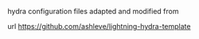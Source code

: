 hydra configuration files adapted and modified from


url https://github.com/ashleve/lightning-hydra-template 